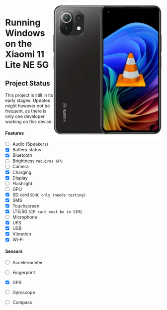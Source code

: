 <img align="right" src="https://github.com/n00b69/woa-lisa/blob/main/lisa.png" width="350" alt="Windows 11 running on a lisa">

# Running Windows on the Xiaomi 11 Lite NE 5G

## Project Status
This project is still in its early stages. Updates might however not be frequent, as there is only one developer working on this device.

#### Features
- [ ] Audio (Speakers)
- [X] Battery status
- [x] Bluetooth
- [ ] Brightness ```requires GPU```
- [ ] Camera
- [x] Charging
- [x] Display
- [ ] Flashlight
- [ ] GPU
- [x] SD card ```SDHC only (needs testing)```
- [x] SMS
- [x] Touchscreen
- [x] LTE/5G ```SIM card must be in SIM1```
- [ ] Microphone
- [x] UFS
- [x] USB
- [x] Vibration
- [x] Wi-Fi

#### Sensors
- [ ] Accelerometer
- [ ] Fingerprint
- [x] GPS
- [ ] Gyroscope
- [ ] Compass



















